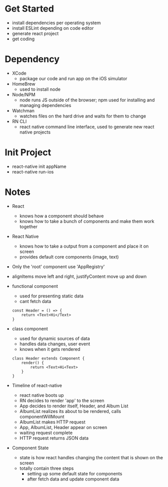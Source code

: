  # Get Started
- install dependencies per operating system
- install ESLint depending on code editor
- generate react project
- get coding 

# Dependency 
- XCode
    - package our code and run app on the iOS simulator
- HomeBrew
    - used to install node
- Node/NPM
    - node runs JS outside of the browser; npm used for installing and managing dependencies
- Watchman
    - watches files on the hard drive and waits for them to change
- RN CLI
    - react native command line interface, used to generate new react native projects

# Init Project
 - react-native init appName
 - react-native run-ios

 # Notes
 - React 
    - knows how a component should behave
    - knows how to take a bunch of components and make them work together

- React Native
    - knows how to take a output from a component and place it on screen
    - provides default core components (image, text)

- Only the 'root' component use 'AppRegistry'

- alignItems move left and right, justifyContent move up and down

- functional component
    - used for presenting static data
    - cant fetch data
    ```
    const Header = () => {
        return <Text>Hi</Text>
    }
    ```

- class component
    - used for dynamic sources of data
    - handles data changes, user event
    - knows when it gets rendered
    ```
    class Header extends Component {
        render() {
            return <Text>Hi<Text>
        }
    }
    ```

- Timeline of react-native
    - react native boots up
    - RN decides to render 'app' to the screen
    - App decides to render itself, Header, and Album List
    - AlbumList realizes its about to be rendered, calls componentWillMount
    - AlbumList makes HTTP request
    - App, AlbumList, Header appear on screen
    - waiting request complete
    - HTTP request returns JSON data

- Component State
    - state is how react handles changing the content that is shown on the screen
    - totally contain three steps
        - setting up some default state for components
        - after fetch data and update component data



